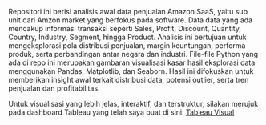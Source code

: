Repositori ini berisi analisis awal data penjualan Amazon SaaS, yaitu sub unit dari Amzon market yang berfokus pada software. Data data yang ada mencakup informasi transaksi seperti Sales, Profit, Discount, Quantity, Country, Industry, Segment, hingga Product. Analisis ini bertujuan untuk mengeksplorasi pola distribusi penjualan, margin keuntungan, performa produk, serta perbandingan antar negara dan industri.
File-file Python yang ada di repo ini merupakan gambaran visualisasi kasar hasil eksplorasi data menggunakan Pandas, Matplotlib, dan Seaborn. Hasil ini difokuskan untuk memberikan insight awal terkait distribusi data, potensi outlier, serta tren penjualan dan profitabilitas.

Untuk visualisasi yang lebih jelas, interaktif, dan terstruktur, silakan merujuk pada dashboard Tableau yang telah saya buat di sini: [Tableau Visual](https://public.tableau.com/app/profile/muhammad.rafi.lingga/viz/CapstoneProject2Finished/MainDasboard?publish=yes)
